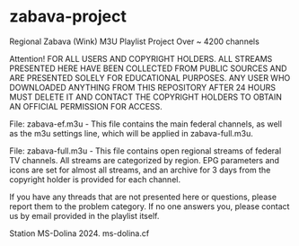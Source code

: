 # zabava-project
Regional Zabava (Wink) M3U Playlist Project
Over ~ 4200 channels

Attention! FOR ALL USERS AND COPYRIGHT HOLDERS. ALL STREAMS PRESENTED HERE HAVE BEEN COLLECTED FROM PUBLIC SOURCES AND ARE PRESENTED SOLELY FOR EDUCATIONAL PURPOSES. ANY USER WHO DOWNLOADED ANYTHING FROM THIS REPOSITORY AFTER 24 HOURS MUST DELETE IT AND CONTACT THE COPYRIGHT HOLDERS TO OBTAIN AN OFFICIAL PERMISSION FOR ACCESS.

File: zabava-ef.m3u - This file contains the main federal channels, as well as the m3u settings line, which will be applied in zabava-full.m3u.

File: zabava-full.m3u - This file contains open regional streams of federal TV channels. All streams are categorized by region. EPG parameters and icons are set for almost all streams, and an archive for 3 days from the copyright holder is provided for each channel.

If you have any threads that are not presented here or questions, please report them to the problem category. If no one answers you, please contact us by email provided in the playlist itself.

Station MS-Dolina 2024. ms-dolina.cf
